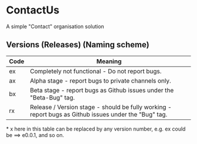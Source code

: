 # ContactUs
A simple "Contact" organisation solution

## Versions (Releases) (Naming scheme)

| Code | Meaning                                                                                               |
|------|-------------------------------------------------------------------------------------------------------|
| ex   | Completely not functional - Do not report bugs.                                                       |
| ax   | Alpha stage - report bugs to private channels only.                                                   |
| bx   | Beta stage - report bugs as Github issues under the "Beta-Bug" tag.                                   |
| rx   | Release / Version stage - should be fully working - report bugs as Github issues under the "Bug" tag. |

\* x here in this table can be replaced by any version number, e.g. ex could be ==> e0.0.1, and so on.
